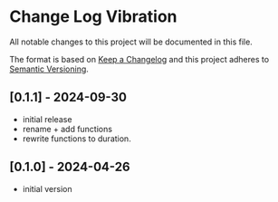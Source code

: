# Change Log Vibration

All notable changes to this project will be documented in this file.

The format is based on [Keep a Changelog](http://keepachangelog.com/)
and this project adheres to [Semantic Versioning](http://semver.org/).


## [0.1.1] - 2024-09-30
- initial release
- rename + add functions
- rewrite functions to duration.

## [0.1.0] - 2024-04-26
- initial version



